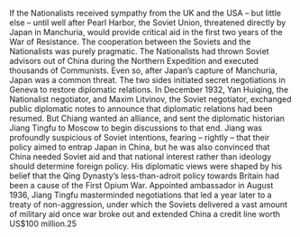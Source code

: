 If the Nationalists received sympathy from the UK and the USA – but little else – until well after Pearl Harbor, the Soviet Union, threatened directly by Japan in Manchuria, would provide critical aid in the first two years of the War of Resistance. The cooperation between the Soviets and the Nationalists was purely pragmatic. The Nationalists had thrown Soviet advisors out of China during the Northern Expedition and executed thousands of Communists. Even so, after Japan’s capture of Manchuria, Japan was a common threat. The two sides initiated secret negotiations in Geneva to restore diplomatic relations. In December 1932, Yan Huiqing, the Nationalist negotiator, and Maxim Litvinov, the Soviet negotiator, exchanged public diplomatic notes to announce that diplomatic relations had been resumed. But Chiang wanted an alliance, and sent the diplomatic historian Jiang Tingfu to Moscow to begin discussions to that end. Jiang was profoundly suspicious of Soviet intentions, fearing – rightly – that their policy aimed to entrap Japan in China, but he was also convinced that China needed Soviet aid and that national interest rather than ideology should determine foreign policy. His diplomatic views were shaped by his belief that the Qing Dynasty’s less-than-adroit policy towards Britain had been a cause of the First Opium War. Appointed ambassador in August 1936, Jiang Tingfu masterminded negotiations that led a year later to a treaty of non-aggression, under which the Soviets delivered a vast amount of military aid once war broke out and extended China a credit line worth US$100 million.25